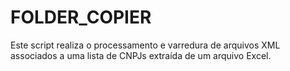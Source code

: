 # FOLDER_COPIER
Este script realiza o processamento e varredura de arquivos XML associados a uma lista de CNPJs extraída de um arquivo Excel. 

